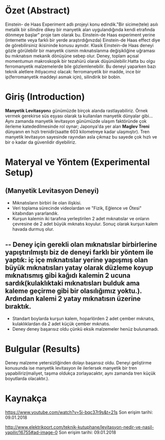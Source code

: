 
# Özet (Abstract)
Einstein- de Haas Experiment adlı projeyi konu edindik."Bir sicime(tele) asılı metalik bir silindire dikey bir manyetik alan uygulandığında kendi etrafında dönmeye başlar" proje tam olarak bu. Einstein-de Haas experiment yerine (internette veya farklı bir yerde araştırdığınızda) Einstein-de Haas effect diye de görebilirsiniz ikisininde konusu aynıdır. Klasik Einstein-de Haas deneyi gözle görülebilir bir manyetik cismin mıknatıslanma değişikliğine uğraması bu mıknatısın mekanik dönüşüne sebep olur. Deney, toplam açısal momentumun makroskopik bir tezahürü olarak düşünülebilir.Hatta bu olgu ferromanyetik malzemelerde bile gözlemlenebilir. Bu deneyi yaparken bazı teknik aletlere ihtiyacımız olacak: ferromanyetik bir madde, ince bir ip(ferromanyetik maddeyi asmak için), silindirik bir bobin.
# Giriş (Introduction)
 **Manyetik Levitasyon**a günümüzde birçok alanda rastlayabiliriz. Örnek vermek gerekirse süs eşyası olarak ta kullanılan manyetik dünyalar gibi... Aynı zamanda manyetik levitasyon günümüzde ulaşım faktöründe çok ilerleme katededilmesinde rol oynar; Japonya'da yer alan **Maglev Treni** dünyanın en hızlı trenidir(saatte 603 kilometreye kadar ulaşmıştır). Tren manyetik levitasyon sayesinde rayından asla çıkmaz bu sayede çok hızlı ve bir o kadar da güvenlidir diyebiliriz.
# Materyal ve Yöntem (Experimental Setup)
## (Manyetik Levitasyon Deneyi)

* Mıknatısların birbiri ile olan ilişkisi. 
* Veri toplama sürecinde videolardan ve "Fizik, Eğlence ve Ötesi" kitabından yararlandık.
* Kurşun kalemin iki tarafına yerleştirilen 2 adet mıknatıslar ve onların çevresine de 2 adet büyük mıknatıs koyulur. Sonuç olarak kurşun kalem havada durmuş olur.

## -- Deney için gerekli olan mıknatıslar birbirlerine yapıştırılmıştı biz de deneyi farklı bir yöntem ile yaptık: iç içe mıknatıslar yerine yapışmış olan büyük mıknatısları yatay olarak düzleme koyup mıknatısmış gibi kağıdı kalemin 2 ucuna sardık(kulaklıktaki mıknatısları bulduk ama kaleme geçirme gibi bir olasılığımız yoktu.). Ardından kalemi 2 yatay mıknatısın üzerine bıraktık. ##

* Standart boylarda kurşun kalem, hoparlörden 2 adet çember mıknatıs, kulaklıklardan da 2 adet küçük çember mıknatıs.
* Deney deney başarısız oldu çünkü eksik malzemeler henüz bulunamadı.
# Bulgular (Results)
 Deney malzeme yetersizliğinden dolayı başarısız oldu. Deneyi geliştirme konusunda ise manyetik levitasyon ile ilerlersek manyetik bir tren yapabiliriz(maliyet, taşıma oldukça zorlayacaktır, aynı zamanda tren küçük boyutlarda olacaktır.).

# Kaynakça

https://www.youtube.com/watch?v=5j-bqc37r9s&t=21s Son erişim tarihi: 09.01.2018

http://www.elektrikport.com/teknik-kutuphane/levitasyon-nedir-ve-nasil-yapilir/16755#ad-image-0 Son erişim tarihi: 09.01.2018
